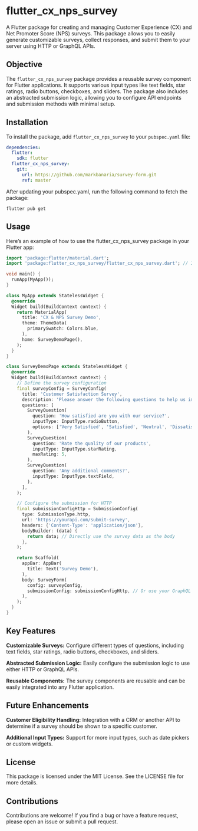 # flutter_cx_nps_survey

A Flutter package for creating and managing Customer Experience (CX) and Net Promoter Score (NPS) surveys. This package allows you to easily generate customizable surveys, collect responses, and submit them to your server using HTTP or GraphQL APIs.

## Objective

The `flutter_cx_nps_survey` package provides a reusable survey component for Flutter applications. It supports various input types like text fields, star ratings, radio buttons, checkboxes, and sliders. The package also includes an abstracted submission logic, allowing you to configure API endpoints and submission methods with minimal setup.

## Installation

To install the package, add `flutter_cx_nps_survey` to your `pubspec.yaml` file:

```yaml
dependencies:
  flutter:
    sdk: flutter
  flutter_cx_nps_survey:
    git:
      url: https://github.com/markbanaria/survey-form.git
      ref: master
```

After updating your pubspec.yaml, run the following command to fetch the package:

```
flutter pub get
```

## Usage
Here’s an example of how to use the flutter_cx_nps_survey package in your Flutter app:

```dart
import 'package:flutter/material.dart';
import 'package:flutter_cx_nps_survey/flutter_cx_nps_survey.dart'; // Import the package

void main() {
  runApp(MyApp());
}

class MyApp extends StatelessWidget {
  @override
  Widget build(BuildContext context) {
    return MaterialApp(
      title: 'CX & NPS Survey Demo',
      theme: ThemeData(
        primarySwatch: Colors.blue,
      ),
      home: SurveyDemoPage(),
    );
  }
}

class SurveyDemoPage extends StatelessWidget {
  @override
  Widget build(BuildContext context) {
    // Define the survey configuration
    final surveyConfig = SurveyConfig(
      title: 'Customer Satisfaction Survey',
      description: 'Please answer the following questions to help us improve our service:',
      questions: [
        SurveyQuestion(
          question: 'How satisfied are you with our service?',
          inputType: InputType.radioButton,
          options: ['Very Satisfied', 'Satisfied', 'Neutral', 'Dissatisfied', 'Very Dissatisfied'],
        ),
        SurveyQuestion(
          question: 'Rate the quality of our products',
          inputType: InputType.starRating,
          maxRating: 5,
        ),
        SurveyQuestion(
          question: 'Any additional comments?',
          inputType: InputType.textField,
        ),
      ],
    );

    // Configure the submission for HTTP
    final submissionConfigHttp = SubmissionConfig(
      type: SubmissionType.http,
      url: 'https://yourapi.com/submit-survey',
      headers: {'Content-Type': 'application/json'},
      bodyBuilder: (data) {
        return data; // Directly use the survey data as the body
      },
    );

    return Scaffold(
      appBar: AppBar(
        title: Text('Survey Demo'),
      ),
      body: SurveyForm(
        config: surveyConfig,
        submissionConfig: submissionConfigHttp, // Or use your GraphQL config
      ),
    );
  }
}
```

## Key Features
**Customizable Surveys:** Configure different types of questions, including text fields, star ratings, radio buttons, checkboxes, and sliders.

**Abstracted Submission Logic:** Easily configure the submission logic to use either HTTP or GraphQL APIs.

**Reusable Components:** The survey components are reusable and can be easily integrated into any Flutter application.

## Future Enhancements
**Customer Eligibility Handling:** Integration with a CRM or another API to determine if a survey should be shown to a specific customer.

**Additional Input Types:** Support for more input types, such as date pickers or custom widgets.


## License
This package is licensed under the MIT License. See the LICENSE file for more details.

## Contributions
Contributions are welcome! If you find a bug or have a feature request, please open an issue or submit a pull request.
